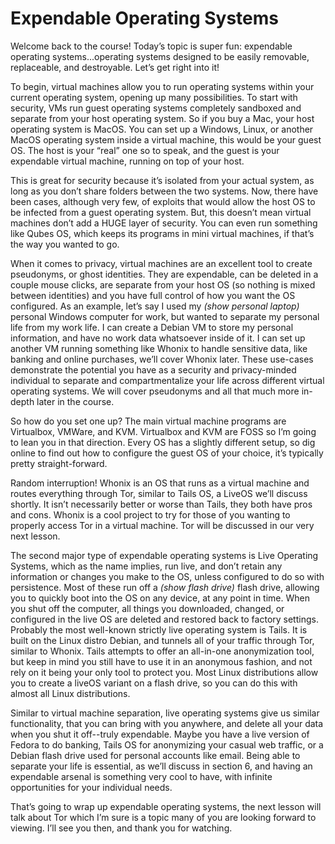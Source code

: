 # Expendable Operating Systems

Welcome back to the course! Today’s topic is super fun: expendable operating
systems...operating systems designed to be easily removable, replaceable, and
destroyable. Let’s get right into it!

To begin, virtual machines allow you to run operating systems within your current
operating system, opening up many possibilities. To start with security, VMs run
guest operating systems completely sandboxed and separate from your host
operating system. So if you buy a Mac, your host operating system is MacOS. You
can set up a Windows, Linux, or another MacOS operating system inside a virtual
machine, this would be your guest OS. The host is your “real” one so to speak, and
the guest is your expendable virtual machine, running on top of your host.

This is great for security because it’s isolated from your actual system, as long as
you don’t share folders between the two systems. Now, there have been cases,
although very few, of exploits that would allow the host OS to be infected from a
guest operating system. But, this doesn’t mean virtual machines don’t add a
HUGE layer of security. You can even run something like Qubes OS, which keeps
its programs in mini virtual machines, if that’s the way you wanted to go.

When it comes to privacy, virtual machines are an excellent tool to create
pseudonyms, or ghost identities. They are expendable, can be deleted in a couple
mouse clicks, are separate from your host OS (so nothing is mixed between
identities) and you have full control of how you want the OS configured. As an
example, let’s say I used my *(show personal laptop)* personal Windows computer
for work, but wanted to separate my personal life from my work life. I can create a
Debian VM to store my personal information, and have no work data whatsoever
inside of it. I can set up another VM running something like Whonix to handle
sensitive data, like banking and online purchases, we’ll cover Whonix later. These
use-cases demonstrate the potential you have as a security and privacy-minded
individual to separate and compartmentalize your life across different virtual
operating systems. We will cover pseudonyms and all that much more in-depth
later in the course.

So how do you set one up? The main virtual machine programs are Virtualbox,
VMWare, and KVM. Virtualbox and KVM are FOSS so I’m going to lean you in that
direction. Every OS has a slightly different setup, so dig online to find out how to
configure the guest OS of your choice, it’s typically pretty straight-forward.

Random interruption! Whonix is an OS that runs as a virtual machine and routes
everything through Tor, similar to Tails OS, a LiveOS we’ll discuss shortly. It isn’t
necessarily better or worse than Tails, they both have pros and cons. Whonix is a
cool project to try for those of you wanting to properly access Tor in a virtual
machine. Tor will be discussed in our very next lesson.

The second major type of expendable operating systems is Live Operating
Systems, which as the name implies, run live, and don’t retain any information or
changes you make to the OS, unless configured to do so with persistence. Most
of these run off a *(show flash drive)* flash drive, allowing you to quickly boot into
the OS on any device, at any point in time. When you shut off the computer, all
things you downloaded, changed, or configured in the live OS are deleted and
restored back to factory settings. Probably the most well-known strictly live
operating system is Tails. It is built on the Linux distro Debian, and tunnels all of
your traffic through Tor, similar to Whonix. Tails attempts to offer an all-in-one
anonymization tool, but keep in mind you still have to use it in an anonymous
fashion, and not rely on it being your only tool to protect you. Most Linux
distributions allow you to create a liveOS variant on a flash drive, so you can do
this with almost all Linux distributions.

Similar to virtual machine separation, live operating systems give us similar
functionality, that you can bring with you anywhere, and delete all your data
when you shut it off--truly expendable. Maybe you have a live version of Fedora
to do banking, Tails OS for anonymizing your casual web traffic, or a Debian
flash drive used for personal accounts like email. Being able to separate your life
is essential, as we’ll discuss in section 6, and having an expendable arsenal is
something very cool to have, with infinite opportunities for your individual needs.

That’s going to wrap up expendable operating systems, the next lesson will talk
about Tor which I’m sure is a topic many of you are looking forward to viewing. I’ll
see you then, and thank you for watching.
